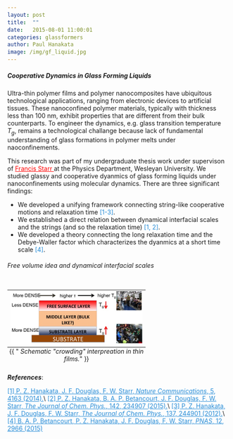 ```yaml
---
layout: post
title:  ""
date:   2015-08-01 11:00:01
categories: glassformers
author: Paul Hanakata
image: /img/gf_liquid.jpg
---
```


##### Cooperative Dynamics in Glass Forming Liquids
Ultra-thin  polymer  films  and polymer nanocomposites have  ubiquitous  technological  applications,  ranging
from electronic devices to artificial tissues.  These nanoconfined polymer materials,  typically with thickness less than 100 nm,  exhibit properties that are different from  their  bulk  counterparts. To engineer the dynamics, e.g. glass transition temperature $T_g$, remains a technological challange because lack of fundamental understanding of glass formations in polymer melts under naoconfinements.  

This research was part of my undergraduate thesis work under supervison of <a href="http://fstarr.faculty.wesleyan.edu/" style="color:red"> Francis Starr </a> at the Physics Department, Wesleyan University. 
We studied glassy and cooperative dyanmics of glass forming liquids under nanoconfinements using molecular dynamics. 
There are three significant findings:
* We developed a unifying framework connecting string-like cooperative motions and relaxation time <span style="color:#268cd7">[1-3]</span>.
* We established a direct relation between dynamical interfacial scales and the strings (and so the relaxation time)<span style="color:#268cd7"> [1, 2]</span>.
* We developed a theory connecting the long relaxation time and the Debye-Waller factor which characterizes the dyanmics at a short time scale<span style="color:#268cd7"> [4]</span>.

###### Free volume idea and dynamical interfacial scales
<table class="image" align="right">
<caption align="bottom">{{ "<i> Schematic "crowding" interpreation in thin films.</i>" }}</caption>
<tr><td><img src="/img/fv_films.jpg" alt="Free volume picture" description="Drawing" style="width: 300px; max-width:100%;"/></td></tr>
</table>


***References***:

<a href="https://www.nature.com/articles/ncomms5163" style="color:#268cd7
">[1] P. Z. Hanakata, J. F. Douglas, F. W. Starr, *Nature Communications*, 5, 4163 (2014).</a>\\
<a href="https://aip.scitation.org/doi/abs/10.1063/1.4922481" style="color:#268cd7
">[2] P. Z. Hanakata, B. A. P. Betancourt, J. F. Douglas, F. W. Starr, *The Journal of Chem. Phys.*, 142, 234907 (2015).</a>\\
<a href="https://aip.scitation.org/doi/abs/10.1063/1.4772402" style="color:#268cd7">[3] P. Z. Hanakata, J. F. Douglas, F. W. Starr, *The Journal of Chem. Phys.*, 137, 244901 (2012).</a>\\
<a href="http://www.pnas.org/content/112/10/2966.short" style="color:#268cd7">[4] B. A. P. Betancourt, P. Z. Hanakata, J. F. Douglas, F. W. Starr, *PNAS*, 12, 2966 (2015) </a>


